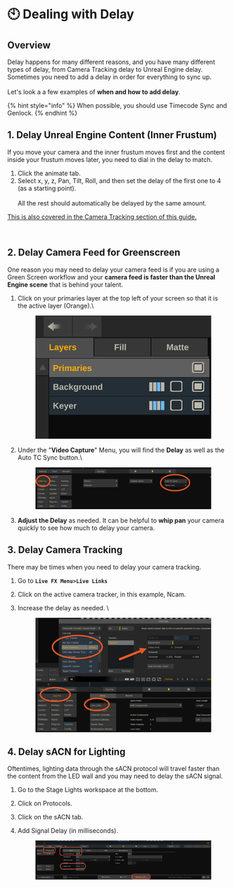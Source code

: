 # 🕙 Dealing with Delay

## Overview

Delay happens for many different reasons, and you have many different types of delay, from Camera Tracking delay to Unreal Engine delay. Sometimes you need to add a delay in order for everything to sync up.\
\
Let's look a a few examples of **when and how to add delay**.&#x20;

{% hint style="info" %}
When possible, you should use Timecode Sync and Genlock.&#x20;
{% endhint %}

## 1. Delay Unreal Engine Content (Inner Frustum)

If you move your camera and the inner frustum moves first and the content inside your frustum moves later, you need to dial in the delay to match.

1. Click the animate tab. &#x20;
2. Select x, y, z, Pan, Tilt, Roll, and then set the delay of the first one to 4 (as a starting point). \
   \
   All the rest should automatically be delayed by the same amount.&#x20;

[This is also covered in the Camera Tracking section of this guide.](../camera-tracking/how-to-delay-the-inner-frustum.md)

<figure><img src="https://lh7-us.googleusercontent.com/HY4WUbQrx-Orrz9BGDWXokQH2pNKKrPh8LJ1P3ukNwZ_hi_MwCOjOYIYebGh8fb9DowO_y_p4y4G9BFDg64ZFQK53vdkLjwbFnXqIEKmizK6TrD7M7FrLirQQqSt3J3b0E07o3_oOdpn8qAC__HAPH0" alt=""><figcaption></figcaption></figure>

## 2. Delay Camera Feed for Greenscreen

One reason you may need to delay your camera feed is if you are using a Green Screen workflow and your **camera feed is faster than the Unreal Engine scene** that is behind your talent.&#x20;

1.  Click on your primaries layer at the top left of your screen so that it is the active layer (Orange).\


    <figure><img src="../.gitbook/assets/image (7) (1) (1) (1) (1) (1) (1).png" alt=""><figcaption></figcaption></figure>


2.  Under the "**Video Capture**" Menu, you will find the **Delay** as well as the Auto TC Sync button.\


    <figure><img src="../.gitbook/assets/image (1) (1) (1) (1) (1) (1) (1) (1) (1) (1) (1) (1) (1) (1) (1) (1) (1) (1) (1) (1) (1) (1) (1).png" alt=""><figcaption></figcaption></figure>


3. **Adjust the Delay** as needed. It can be helpful to **whip pan** your camera quickly to see how much to delay your camera.&#x20;

## 3. Delay Camera Tracking

There may be times when you need to delay your camera tracking.&#x20;

1. Go to **`Live FX Menu>Live Links`**
2. Click on the active camera tracker, in this example, Ncam.&#x20;
3.  Increase the delay as needed. \


    <figure><img src="../.gitbook/assets/image (2) (1) (1) (1) (1) (1) (1) (1) (1) (1) (1) (1) (1) (1) (1) (1) (1) (1) (1) (1).png" alt=""><figcaption></figcaption></figure>



## 4. Delay sACN for Lighting

Oftentimes, lighting data through the sACN protocol will travel faster than the content from the LED wall and you may need to delay the sACN signal.&#x20;

1. Go to the Stage Lights workspace at the bottom.
2. Click on Protocols.&#x20;
3. Click on the sACN tab.
4.  Add Signal Delay (in milliseconds).&#x20;

    <figure><img src="../.gitbook/assets/image (118).png" alt=""><figcaption></figcaption></figure>

